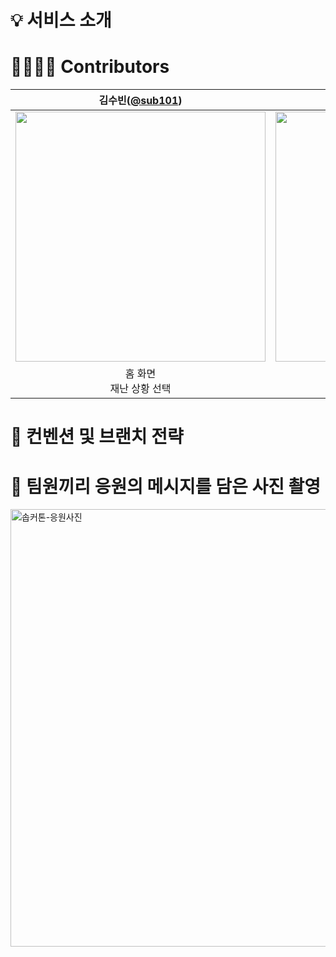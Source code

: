 # 💡 서비스 소개



# 👨‍👩‍👧‍👧 Contributors

|김수빈([@sub101](https://github.com/sub101))|이소민([@s6m1n](https://github.com/s6m1n))|이태희([@taeheeL](https://github.com/taeheeL))|이하은([@leeeha](https://github.com/leeeha))|
| :---: | :---: | :---: | :---: |
| <img width="400" src="https://avatars.githubusercontent.com/u/58244158?v=4"/> | <img width="400" src="https://github.com/SOPKATHON-9th/Damin-AOS/assets/68090939/e1424cb5-025f-4f65-b921-4a6b7e2589b3"/> | <img width="350" src="https://github.com/SOPKATHON-9th/Damin-AOS/assets/68090939/e579ce5b-d8fe-4b28-aae1-f6ba6f132bb0"/> | <img width="400" src="https://github.com/SOPKATHON-9th/Damin-AOS/assets/68090939/7e5dc6be-98d7-455b-b749-3326dda74566"/>|
|홈 화면<br>재난 상황 선택|스토리 설명<br>마이페이지|재난 상황 시뮬레이션|시뮬레이션 결과<br>행동 요령|

# 📄 컨벤션 및 브랜치 전략



# 📸 팀원끼리 응원의 메시지를 담은 사진 촬영

<img width="700" src="https://github.com/SOPKATHON-9th/Damin-AOS/assets/68090939/335b4e48-20b9-4c50-921d-61bea4f21048" alt="솝커톤-응원사진" />

